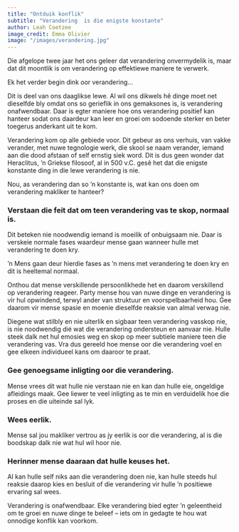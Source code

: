 ```yaml
---
title: "Ontduik konflik"
subtitle: "Verandering  is die enigste konstante"
author: Leah Coetzee
image_credit: Emma Olivier
image: "/images/verandering.jpg"
---
```


Die afgelope twee jaar het ons geleer dat verandering onvermydelik is, maar dat dit moontlik is om verandering op effektiewe maniere te verwerk.

Ek het verder begin dink oor verandering…

Dit is deel van ons daaglikse lewe. Al wil ons dikwels hê dinge moet net dieselfde bly omdat ons so gerieflik in ons gemaksones is, is verandering onafwendbaar. Daar is egter maniere hoe ons verandering positief kan hanteer sodat ons daardeur kan leer en groei om sodoende sterker en beter toegerus anderkant uit te kom.

Verandering kom op alle gebiede voor. Dit gebeur as ons verhuis, van vakke verander, met nuwe tegnologie werk, die skool se naam verander, iemand aan die dood afstaan of self ernstig siek word. Dit is dus geen wonder dat Heraclitus, ʼn Griekse filosoof, al in 500 v.C. gesê het dat die enigste konstante ding in die lewe verandering is nie.

Nou, as verandering dan so ʼn konstante is, wat kan ons doen om verandering makliker te hanteer?

### Verstaan die feit dat om teen verandering vas te skop, normaal is.

Dit beteken nie noodwendig iemand is moeilik of onbuigsaam nie. Daar is verskeie normale fases waardeur mense gaan wanneer hulle met verandering te doen kry.

ʼn Mens gaan deur hierdie fases as ’n mens met verandering te doen kry en dit is heeltemal normaal.

Onthou dat mense verskillende persoonlikhede het en daarom verskillend op verandering reageer. Party mense hou van nuwe dinge en verandering is vir hul opwindend, terwyl ander van struktuur en voorspelbaarheid hou. Gee daarom vir mense spasie en moenie dieselfde reaksie van almal verwag nie.

Diegene wat stilbly en nie uiterlik en sigbaar teen verandering vasskop nie, is nie noodwendig dié wat die verandering ondersteun en aanvaar nie. Hulle steek dalk net hul emosies weg en skop op meer subtiele maniere teen die verandering vas. Vra dus gereeld hoe mense oor die verandering voel en gee elkeen individueel kans om daaroor te praat.

### Gee genoegsame inligting oor die verandering.

Mense vrees dít wat hulle nie verstaan nie en kan dan hulle eie, ongeldige afleidings maak. Gee liewer te veel inligting as te min en verduidelik hoe die proses en die uiteinde sal lyk.

### Wees eerlik.

Mense sal jou makliker vertrou as jy eerlik is oor die verandering, al is die boodskap dalk nie wat hul wil hoor nie.

### Herinner mense daaraan dat hulle keuses het.

Al kan hulle self niks aan die verandering doen nie, kan hulle steeds hul reaksie daarop kies en besluit of die verandering vir hulle ʼn positiewe ervaring sal wees.

Verandering is onafwendbaar. Elke verandering bied egter ʼn geleentheid om te groei en nuwe dinge te beleef – iets om in gedagte te hou wat onnodige konflik kan voorkom.
